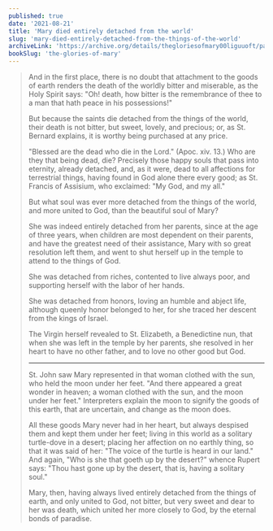 ```yaml
---
published: true
date: '2021-08-21'
title: 'Mary died entirely detached from the world'
slug: 'mary-died-entirely-detached-from-the-things-of-the-world'
archiveLink: 'https://archive.org/details/thegloriesofmary00liguuoft/page/476?view=theater'
bookSlug: 'the-glories-of-mary'
---
```


> And in the first place, there is no doubt that attachment to the goods of earth renders the death of the worldly bitter and miserable, as the Holy Spirit says: "Oh! death, how bitter is the remembrance of thee to a man that hath peace in his possessions!"
>
> But because the saints die detached from the things of the world, their death is not bitter, but sweet, lovely, and precious; or, as St. Bernard explains, it is worthy being purchased at any price.
>
> "Blessed are the dead who die in the Lord." (Apoc. xiv. 13.) Who are they that being dead, die? Precisely those happy souls that pass into eternity, already detached, and, as it were, dead to all affections for terrestrial things, having found in God alone there every good; as St. Francis of Assisium, who exclaimed: "My God, and my all."
>
> But what soul was ever more detached from the things of the world, and more united to God, than the beautiful soul of Mary?
>
> She was indeed entirely detached from her parents, since at the age of three years, when children are most dependent on their parents, and have the greatest need of their assistance, Mary with so great resolution left them, and went to shut herself up in the temple to attend to the things of God.
>
> She was detached from riches, contented to live always poor, and supporting herself with the labor of her hands.
>
> She was detached from honors, loving an humble and abject life, although queenly honor belonged to her, for she traced her descent from the kings of Israel.
>
> The Virgin herself revealed to St. Elizabeth, a Benedictine nun, that when she was left in the temple by her parents, she resolved in her heart to have no other father, and to love no other good but God.
>
> ---
>
> St. John saw Mary represented in that woman clothed with the sun, who held the moon under her feet. "And there appeared a great wonder in heaven; a woman clothed with the sun, and the moon under her feet." Interpreters explain the moon to signify the goods of this earth, that are uncertain, and change as the moon does.
>
> All these goods Mary never had in her heart, but always despised them and kept them under her feet; living in this world as a solitary turtle-dove in a desert; placing her affection on no earthly thing, so that it was said of her: "The voice of the turtle is heard in our land." And again, "Who is she that goeth up by the desert?" whence Rupert says: "Thou hast gone up by the desert, that is, having a solitary soul."
>
> Mary, then, having always lived entirely detached from the things of earth, and only united to God, not bitter, but very sweet and dear to her was death, which united her more closely to God, by the eternal bonds of paradise.